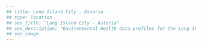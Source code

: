 ```yaml
---
## title: Long Island City - Astoria
## type: location
## seo_title: "Long Island City - Astoria"
## seo_description: "Environmental Health data profiles for the Long Island City - Astoria neighborhood of NYC."
## seo_image: 
---
```

